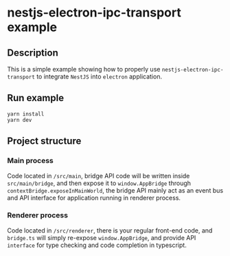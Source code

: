 # nestjs-electron-ipc-transport example

## Description

This is a simple example showing how to properly use `nestjs-electron-ipc-transport` to integrate `NestJS` into `electron` application.

## Run example

```
yarn install
yarn dev
```

## Project structure

### Main process

Code located in `/src/main`, bridge API code will be written inside `src/main/bridge`, and then expose it to `window.AppBridge` through `contextBridge.exposeInMainWorld`, the bridge API mainly act as an event bus and API interface for application running in renderer process.

### Renderer process

Code located in `/src/renderer`, there is your regular front-end code, and `bridge.ts` will simply re-expose `window.AppBridge`, and provide API `interface` for type checking and code completion in typescript.
